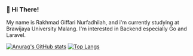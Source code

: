 ### 👋 Hi There!

My name is Rakhmad Giffari Nurfadhilah, and i'm currently studying at Brawijaya University Malang. I'm interested in Backend especially Go and Laravel.

[![Anurag's GitHub stats](https://github-readme-stats.vercel.app/api?username=kobulwidodo&theme=radical)](https://github.com/anuraghazra/github-readme-stats)
[![Top Langs](https://github-readme-stats.vercel.app/api/top-langs/?username=kobulwidodo&theme=radical&layout=compact)](https://github.com/anuraghazra/github-readme-stats)

<!--
**kobulwidodo/kobulwidodo** is a ✨ _special_ ✨ repository because its `README.md` (this file) appears on your GitHub profile.

Here are some ideas to get you started:

- 🔭 I’m currently working on ...
- 🌱 I’m currently learning ...
- 👯 I’m looking to collaborate on ...
- 🤔 I’m looking for help with ...
- 💬 Ask me about ...
- 📫 How to reach me: ...
- 😄 Pronouns: ...
- ⚡ Fun fact: ...
-->
